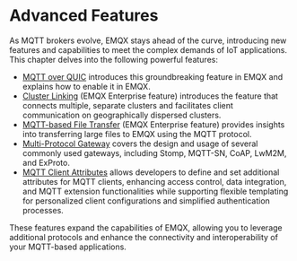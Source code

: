 # Advanced Features

As MQTT brokers evolve, EMQX stays ahead of the curve, introducing new features and capabilities to meet the complex demands of IoT applications. This chapter delves into the following powerful features: 

- [MQTT over QUIC](./introduction.md) introduces this groundbreaking feature in EMQX and explains how to enable it in EMQX.
- [Cluster Linking](../cluster-linking/introduction.md) (EMQX Enterprise feature) introduces the feature that connects multiple, separate clusters and facilitates client communication on geographically dispersed clusters.
- [MQTT-based File Transfer](../file-transfer/introduction.md) (EMQX Enterprise feature) provides insights into transferring large files to EMQX using the MQTT protocol.
- [Multi-Protocol Gateway](../gateway/gateway.md) covers the design and usage of several commonly used gateways, including Stomp, MQTT-SN, CoAP, LwM2M, and ExProto.
- [MQTT Client Attributes](../client-attributes/client-attributes.md) allows developers to define and set additional attributes for MQTT clients, enhancing access control, data integration, and MQTT extension functionalities while supporting flexible templating for personalized client configurations and simplified authentication processes.

These features expand the capabilities of EMQX, allowing you to leverage additional protocols and enhance the connectivity and interoperability of your MQTT-based applications.